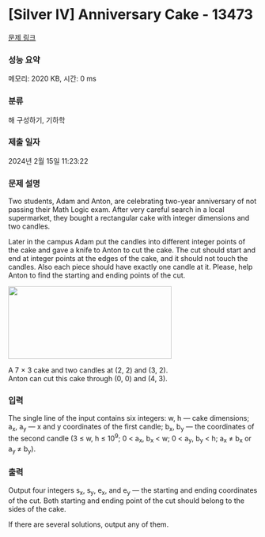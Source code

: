 # [Silver IV] Anniversary Cake - 13473 

[문제 링크](https://www.acmicpc.net/problem/13473) 

### 성능 요약

메모리: 2020 KB, 시간: 0 ms

### 분류

해 구성하기, 기하학

### 제출 일자

2024년 2월 15일 11:23:22

### 문제 설명

<p>Two students, Adam and Anton, are celebrating two-year anniversary of not passing their Math Logic exam. After very careful search in a local supermarket, they bought a rectangular cake with integer dimensions and two candles.</p>

<p>Later in the campus Adam put the candles into different integer points of the cake and gave a knife to Anton to cut the cake. The cut should start and end at integer points at the edges of the cake, and it should not touch the candles. Also each piece should have exactly one candle at it. Please, help Anton to find the starting and ending points of the cut.</p>

<p><img alt="" src="https://onlinejudgeimages.s3.amazonaws.com/problem/13473/%EC%8A%A4%ED%81%AC%EB%A6%B0%EC%83%B7%202016-11-01%20%EC%98%A4%ED%9B%84%202.30.49.png" style="height:147px; width:330px"></p>

<p>A 7 × 3 cake and two candles at (2, 2) and (3, 2).<br>
Anton can cut this cake through (0, 0) and (4, 3).</p>

### 입력 

 <p>The single line of the input contains six integers: w, h — cake dimensions; a<sub>x</sub>, a<sub>y</sub> — x and y coordinates of the first candle; b<sub>x</sub>, b<sub>y</sub> — the coordinates of the second candle (3 ≤ w, h ≤ 10<sup>9</sup>; 0 < a<sub>x</sub>, b<sub>x</sub> < w; 0 < a<sub>y</sub>, b<sub>y</sub> < h; a<sub>x</sub> ≠ b<sub>x</sub> or a<sub>y </sub>≠ b<sub>y</sub>).</p>

### 출력 

 <p>Output four integers s<sub>x</sub>, s<sub>y</sub>, e<sub>x</sub>, and e<sub>y</sub> — the starting and ending coordinates of the cut. Both starting and ending point of the cut should belong to the sides of the cake.</p>

<p>If there are several solutions, output any of them.</p>

